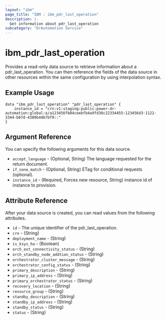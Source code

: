 ```yaml
---
layout: "ibm"
page_title: "IBM : ibm_pdr_last_operation"
description: |-
  Get information about pdr_last_operation
subcategory: "DrAutomation Service"
---
```


# ibm_pdr_last_operation

Provides a read-only data source to retrieve information about a pdr_last_operation. You can then reference the fields of the data source in other resources within the same configuration by using interpolation syntax.

## Example Usage

```hcl
data "ibm_pdr_last_operation" "pdr_last_operation" {
	instance_id = "crn:v1:staging:public:power-dr-automation:global:a/a123456fb04ceebfb4a9fd38c22334455:123456d3-1122-3344-b67d-4389b44b7bf9::"
}
```

## Argument Reference

You can specify the following arguments for this data source.

* `accept_language` - (Optional, String) The language requested for the return document.
* `if_none_match` - (Optional, String) ETag for conditional requests (optional).
* `instance_id` - (Required, Forces new resource, String) instance id of instance to provision.

## Attribute Reference

After your data source is created, you can read values from the following attributes.

* `id` - The unique identifier of the pdr_last_operation.
* `crn` - (String) 
* `deployment_name` - (String) 
* `is_ksys_ha` - (Boolean) 
* `orch_ext_connectivity_status` - (String) 
* `orch_standby_node_addtion_status` - (String) 
* `orchestrator_cluster_message` - (String) 
* `orchestrator_config_status` - (String) 
* `primary_description` - (String) 
* `primary_ip_address` - (String) 
* `primary_orchestrator_status` - (String) 
* `recovery_location` - (String) 
* `resource_group` - (String) 
* `standby_description` - (String) 
* `standby_ip_address` - (String) 
* `standby_status` - (String) 
* `status` - (String) 

